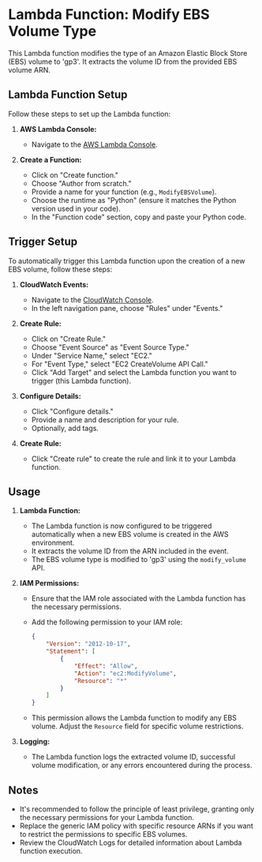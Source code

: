 # Lambda Function: Modify EBS Volume Type

This Lambda function modifies the type of an Amazon Elastic Block Store (EBS) volume to 'gp3'. It extracts the volume ID from the provided EBS volume ARN.

## Lambda Function Setup

Follow these steps to set up the Lambda function:

1. **AWS Lambda Console:**
   - Navigate to the [AWS Lambda Console](https://console.aws.amazon.com/lambda/).

2. **Create a Function:**
   - Click on "Create function."
   - Choose "Author from scratch."
   - Provide a name for your function (e.g., `ModifyEBSVolume`).
   - Choose the runtime as "Python" (ensure it matches the Python version used in your code).
   - In the "Function code" section, copy and paste your Python code.

## Trigger Setup

To automatically trigger this Lambda function upon the creation of a new EBS volume, follow these steps:

1. **CloudWatch Events:**
   - Navigate to the [CloudWatch Console](https://console.aws.amazon.com/cloudwatch/).
   - In the left navigation pane, choose "Rules" under "Events."

2. **Create Rule:**
   - Click on "Create Rule."
   - Choose "Event Source" as "Event Source Type."
   - Under "Service Name," select "EC2."
   - For "Event Type," select "EC2 CreateVolume API Call."
   - Click "Add Target" and select the Lambda function you want to trigger (this Lambda function).

3. **Configure Details:**
   - Click "Configure details."
   - Provide a name and description for your rule.
   - Optionally, add tags.

4. **Create Rule:**
   - Click "Create rule" to create the rule and link it to your Lambda function.

## Usage

1. **Lambda Function:**
   - The Lambda function is now configured to be triggered automatically when a new EBS volume is created in the AWS environment.
   - It extracts the volume ID from the ARN included in the event.
   - The EBS volume type is modified to 'gp3' using the `modify_volume` API.

2. **IAM Permissions:**
   - Ensure that the IAM role associated with the Lambda function has the necessary permissions.
   - Add the following permission to your IAM role:

     ```json
     {
         "Version": "2012-10-17",
         "Statement": [
             {
                 "Effect": "Allow",
                 "Action": "ec2:ModifyVolume",
                 "Resource": "*"
             }
         ]
     }
     ```

   - This permission allows the Lambda function to modify any EBS volume. Adjust the `Resource` field for specific volume restrictions.

3. **Logging:**
   - The Lambda function logs the extracted volume ID, successful volume modification, or any errors encountered during the process.

## Notes

- It's recommended to follow the principle of least privilege, granting only the necessary permissions for your Lambda function.
- Replace the generic IAM policy with specific resource ARNs if you want to restrict the permissions to specific EBS volumes.
- Review the CloudWatch Logs for detailed information about Lambda function execution.
